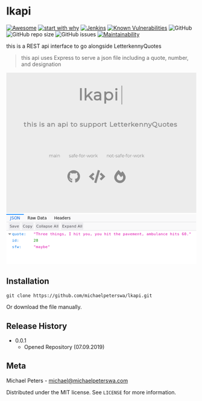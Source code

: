 # lkapi

[![Awesome](https://awesome.re/badge.svg)](https://michaelpeterswa.com) [![start with why](https://img.shields.io/badge/start%20with-why%3F-brightgreen.svg?style=flat)](http://www.ted.com/talks/simon_sinek_how_great_leaders_inspire_action)
[![Jenkins](https://img.shields.io/jenkins/build/https/ci.northw.st/job/lkapi.svg?color=green)](https://ci.northw.st/job/lkapi) [![Known Vulnerabilities](https://snyk.io/test/github/michaelpeterswa/lkapi/badge.svg)](https://snyk.io/test/github/michaelpeterswa/lkapi)  ![GitHub](https://img.shields.io/github/license/mashape/apistatus.svg) ![GitHub repo size](https://img.shields.io/github/repo-size/michaelpeterswa/lkapi.svg) ![GitHub issues](https://img.shields.io/github/issues/michaelpeterswa/lkapi.svg) [![Maintainability](https://api.codeclimate.com/v1/badges/3876447b891bfba74e1c/maintainability)](https://codeclimate.com/github/michaelpeterswa/lkapi/maintainability)

this is a REST api interface to go alongside LetterkennyQuotes
> this api uses Express to serve a json file including a quote, number, and designation

![Alt text](img/lkapi1.png?raw=true "Webpage")
![Alt text](img/lkapi2.png?raw=true "JSON endpoint")

## Installation
```
git clone https://github.com/michaelpeterswa/lkapi.git
```
Or download the file manually.
## Release History
* 0.0.1
   * Opened Repository (07.09.2019)
## Meta
Michael Peters - michael@michaelpeterswa.com

Distributed under the MIT license. See ``LICENSE`` for more information.
